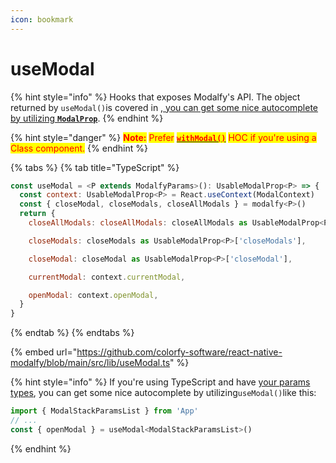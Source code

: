 ```yaml
---
icon: bookmark
---
```


# useModal

{% hint style="info" %}
Hooks that exposes Modalfy's API. The object returned by `useModal()`is covered in [, you can get some nice autocomplete by utilizing **`ModalProp`**](types/modalprop.md).
{% endhint %}

{% hint style="danger" %}
<mark style="color:red;">**Note:**</mark> <mark style="color:red;"></mark><mark style="color:red;">Prefer</mark> [<mark style="color:red;">**`withModal()`**</mark>](withmodal.md) <mark style="color:red;">HOC if you're using a Class component.</mark>
{% endhint %}

{% tabs %}
{% tab title="TypeScript" %}
```javascript
const useModal = <P extends ModalfyParams>(): UsableModalProp<P> => {
  const context: UsableModalProp<P> = React.useContext(ModalContext)
  const { closeModal, closeModals, closeAllModals } = modalfy<P>()
  return {
    closeAllModals: closeAllModals: closeAllModals as UsableModalProp<P>['closeAllModals'],

    closeModals: closeModals as UsableModalProp<P>['closeModals'],

    closeModal: closeModal as UsableModalProp<P>['closeModal'],

    currentModal: context.currentModal,

    openModal: context.openModal,
  }
}
```
{% endtab %}
{% endtabs %}

{% embed url="https://github.com/colorfy-software/react-native-modalfy/blob/main/src/lib/useModal.ts" %}

{% hint style="info" %}
If you're using TypeScript and have [your params types](../guides/typing.md#modalprop), you can get some nice autocomplete by utilizing`useModal()`like this:

```javascript
import { ModalStackParamsList } from 'App'
// ...
const { openModal } = useModal<ModalStackParamsList>()
```
{% endhint %}
